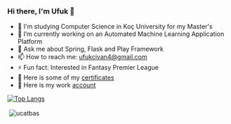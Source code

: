 ### Hi there, I'm Ufuk 👋

- 🏫  I'm studying Computer Science in Koç University for my Master's
- 🔭  I’m currently working on an Automated Machine Learning Application Platform
- 💬  Ask me about Spring, Flask and Play Framework
- 📫  How to reach me: ufukcivan4@gmail.com
- ⚡   Fun fact: Interested in Fantasy Premier League
- 📄	Here is some of my [certificates](/Certificates)
- 🔗	Here is my work [account](https://github.com/ufukaig)

[![Top Langs](https://github-readme-stats.vercel.app/api/top-langs/?username=ucatbas&layout=compact)](https://github.com/ucatbas) 

<p>&nbsp;<img align="center" src="https://github-readme-stats.vercel.app/api?username=ucatbas&show_icons=true" alt="ucatbas" /></p>

